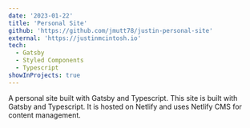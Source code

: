 ```yaml
---
date: '2023-01-22'
title: 'Personal Site'
github: 'https://github.com/jmutt78/justin-personal-site'
external: 'https://justinmcintosh.io'
tech:
  - Gatsby
  - Styled Components
  - Typescript
showInProjects: true
---
```


A personal site built with Gatsby and Typescript. This site is built with Gatsby and Typescript. It is hosted on Netlify and uses Netlify CMS for content management.
